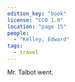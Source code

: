 ```yaml
---
edition_key: "book"
license: "CC0 1.0"
location: "page 15"
people:
  - "Kelley, Edward"
tags:
  - travel
---
```

Mr. Talbot went.
